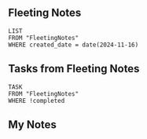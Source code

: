 
## Fleeting Notes
```dataview
LIST
FROM "FleetingNotes"
WHERE created_date = date(2024-11-16) 
```

## Tasks from Fleeting Notes
```dataview
TASK
FROM "FleetingNotes"
WHERE !completed
```

## My Notes

